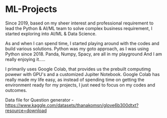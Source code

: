 # ML-Projects


Since 2019, based on my sheer interest and professional requirement to lead the Python & AI/ML team to solve complex business requirement, I started exploring into AI/ML & Data Science.

As and when I can spend time, I started playing around with the codes and build various solutions.
Python was my goto approach, as I was using Python since 2018. Panda, Numpy, Spacy, are all in my playground And I am really enjoying it.....

I primarily uses Google Colab, that provides us the prebuilt computimg powewr with GPU's and a customized Jupiter Notebook. Google Colab has really made my life easy, as instead of spending time on getting the environment ready for my projects, I just need to focus on my codes and outcomes.


Data file for Question generator - https://www.kaggle.com/datasets/thanakomsn/glove6b300dtxt?resource=download
